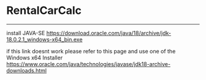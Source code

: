 # RentalCarCalc
---
install JAVA-SE https://download.oracle.com/java/18/archive/jdk-18.0.2.1_windows-x64_bin.exe

if this link doesnt work please refer to this page and use one of the Windows x64 Installer https://www.oracle.com/java/technologies/javase/jdk18-archive-downloads.html